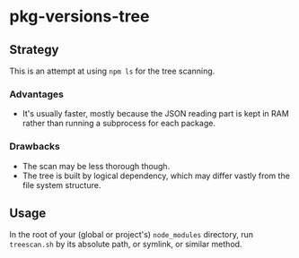 ﻿
pkg-versions-tree
=================


Strategy
--------

This is an attempt at using `npm ls` for the tree scanning.

### Advantages

* It's usually faster, mostly because the JSON reading part is kept in RAM
  rather than running a subprocess for each package.


### Drawbacks

* The scan may be less thorough though.
* The tree is built by logical dependency, which may differ vastly from
  the file system structure.



Usage
-----

In the root of your (global or project's) `node_modules` directory,
run `treescan.sh` by its absolute path, or symlink, or similar method.









